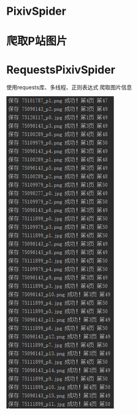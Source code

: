 # PixivSpider
# 爬取P站图片    
# RequestsPixivSpider
使用requests库、多线程、正则表达式 爬取图片信息    

![image](https://github.com/hyc-shayu/PixivSpider/blob/master/.image/requests.PNG)  
